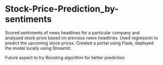 # Stock-Price-Prediction_by-sentiments
Scored sentiments of news headlines for a particular company and analysed stock price based on previous news headlines. Used regression to predict the upcoming stock prices. Created a portal using Flask, deployed the model locally using Streamlit.

Future aspect to try Boosting algorithm for better prediction
